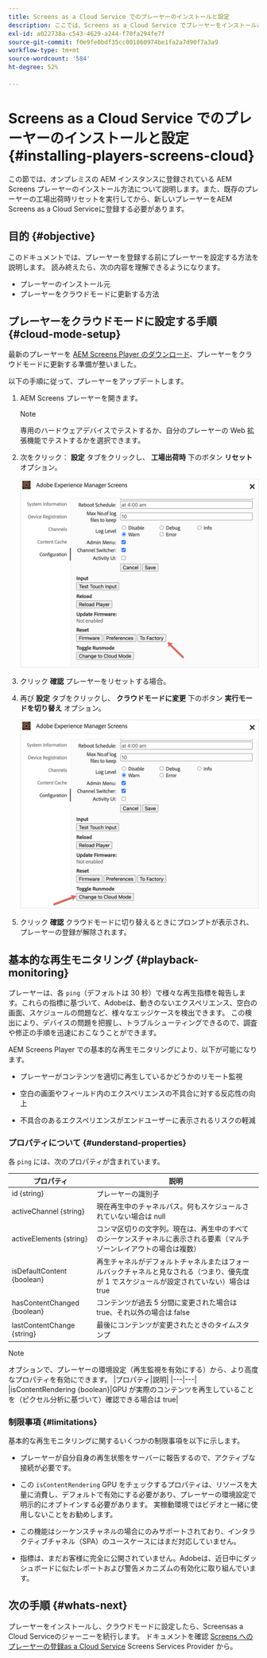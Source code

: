 ```yaml
---
title: Screens as a Cloud Service でのプレーヤーのインストールと設定
description: ここでは、Screens as a Cloud Service でプレーヤーをインストールおよび設定する方法について説明します。
exl-id: a022738a-c543-4629-a244-f70fa294fe7f
source-git-commit: f0e9fe0bdf35cc001860974be1fa2a7d90f7a3a9
workflow-type: tm+mt
source-wordcount: '584'
ht-degree: 52%

---
```


# Screens as a Cloud Service でのプレーヤーのインストールと設定 {#installing-players-screens-cloud}

この節では、オンプレミスの AEM インスタンスに登録されている AEM Screens プレーヤーのインストール方法について説明します。また、既存のプレーヤーの工場出荷時リセットを実行してから、新しいプレーヤーをAEM Screens as a Cloud Serviceに登録する必要があります。

## 目的 {#objective}

このドキュメントでは、プレーヤーを登録する前にプレーヤーを設定する方法を説明します。 読み終えたら、次の内容を理解できるようになります。

* プレーヤーのインストール元
* プレーヤーをクラウドモードに更新する方法

## プレーヤーをクラウドモードに設定する手順 {#cloud-mode-setup}

最新のプレーヤーを [AEM Screens Player のダウンロード](https://download.macromedia.com/screens/)、プレーヤーをクラウドモードに更新する準備が整いました。

以下の手順に従って、プレーヤーをアップデートします。

1. AEM Screens プレーヤーを開きます。

   >[!NOTE]
   >専用のハードウェアデバイスでテストするか、自分のプレーヤーの Web 拡張機能でテストするかを選択できます。

1. 次をクリック： **設定** タブをクリックし、 **工場出荷時** 下のボタン **リセット** オプション。

   ![画像](/help/screens-cloud/assets/player/installplayer-2.png)

1. クリック **確認** プレーヤーをリセットする場合。

1. 再び **設定** タブをクリックし、 **クラウドモードに変更** 下のボタン **実行モードを切り替え** オプション。

   ![画像](/help/screens-cloud/assets/player/installplayer-1.png)

1. クリック **確認** クラウドモードに切り替えるときにプロンプトが表示され、プレーヤーの登録が解除されます。

## 基本的な再生モニタリング {#playback-monitoring}

プレーヤーは、各 `ping`（デフォルトは 30 秒）で様々な再生指標を報告します。これらの指標に基づいて、Adobeは、動きのないエクスペリエンス、空白の画面、スケジュールの問題など、様々なエッジケースを検出できます。 この検出により、デバイスの問題を把握し、トラブルシューティングできるので、調査や修正の手順を迅速におこなうことができます。

AEM Screens Player での基本的な再生モニタリングにより、以下が可能になります。

* プレーヤーがコンテンツを適切に再生しているかどうかのリモート監視

* 空白の画面やフィールド内のエクスペリエンスの不具合に対する反応性の向上

* 不具合のあるエクスペリエンスがエンドユーザーに表示されるリスクの軽減

### プロパティについて {#understand-properties}

各 `ping` には、次のプロパティが含まれています。

| プロパティ | 説明 |
|---|---|
| id {string} | プレーヤーの識別子 |
| activeChannel {string} | 現在再生中のチャネルパス。何もスケジュールされていない場合は null |
| activeElements {string} | コンマ区切りの文字列。現在は、再生中のすべてのシーケンスチャネルに表示される要素（マルチゾーンレイアウトの場合は複数） |
| isDefaultContent {boolean} | 再生チャネルがデフォルトチャネルまたはフォールバックチャネルと見なされる（つまり、優先度が 1 でスケジュールが設定されていない）場合は true |
| hasContentChanged {boolean} | コンテンツが過去 5 分間に変更された場合は true、それ以外の場合は false |
| lastContentChange {string} | 最後にコンテンツが変更されたときのタイムスタンプ |

>[!NOTE]
>オプションで、プレーヤーの環境設定（再生監視を有効にする）から、より高度なプロパティを有効にできます。
>|プロパティ|説明|
>|---|---|
>|isContentRendering {boolean}|GPU が実際のコンテンツを再生していることを（ピクセル分析に基づいて）確認できる場合は true|

### 制限事項 {#limitations}

基本的な再生モニタリングに関するいくつかの制限事項を以下に示します。

* プレーヤーが自分自身の再生状態をサーバーに報告するので、アクティブな接続が必要です。

* この `isContentRendering` GPU をチェックするプロパティは、リソースを大量に消費し、デフォルトで有効にする必要があり、プレーヤーの環境設定で明示的にオプトインする必要があります。 実稼動環境ではビデオと一緒に使用しないことをお勧めします。

* この機能はシーケンスチャネルの場合にのみサポートされており、インタラクティブチャネル（SPA）のユースケースにはまだ対応していません。

* 指標は、まだお客様に完全に公開されていません。Adobeは、近日中にダッシュボードに似たレポートおよび警告メカニズムの有効化に取り組んでいます。

## 次の手順 {#whats-next}

プレーヤーをインストールし、クラウドモードに設定したら、Screensas a Cloud Serviceのジャーニーを続行します。 ドキュメントを確認 [Screens へのプレーヤーの登録as a Cloud Service](/help/screens-cloud/managing-players-registration/registering-players-screens-cloud.md) Screens Services Provider から。
